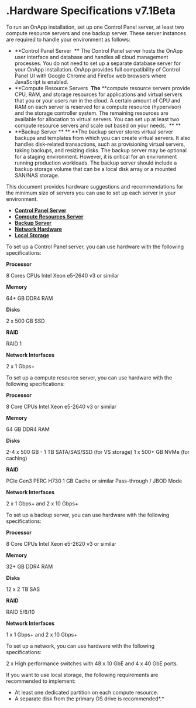 # .Hardware Specifications v7.1Beta

To run an OnApp installation, set up one Control Panel server, at least two compute resource servers and one backup server. These server instances are required to handle your environment as follows: 

-   **Control Panel Server 
    **
    The Control Panel server hosts the OnApp user interface and database and handles all cloud management processes. You do not need to set up a separate database server for your OnApp installation. OnApp provides full compatibility of Control Panel UI with Google Chrome and Firefox web browsers where JavaScript is enabled. 
-   **Compute Resource Servers 
    **The** **compute resource servers provide CPU, RAM, and storage resources for applications and virtual servers that you or your users run in the cloud. A certain amount of CPU and RAM on each server is reserved for a compute resource (hypervisor) and the storage controller system. The remaining resources are available for allocation to virtual servers. You can set up at least two compute resource servers and scale out based on your needs. 
    **
    **
-   **Backup Server **
    **
    **The backup server stores virtual server backups and templates from which you can create virtual servers. It also handles disk-related transactions, such as provisioning virtual servers, taking backups, and resizing disks. The backup server may be optional for a staging environment. However, it is critical for an environment running production workloads. The backup server should include a backup storage volume that can be a local disk array or a mounted SAN/NAS storage. 

This document provides hardware suggestions and recommendations for the minimum size of servers you can use to set up each server in your environment. 

-   [**Control Panel Server**](#tabs-822c9fcf-9be9-4ec8-956d-d3cca52cf960-1)
-   [**Compute Resources Server**](#tabs-822c9fcf-9be9-4ec8-956d-d3cca52cf960-2)
-   [**Backup Server**](#tabs-822c9fcf-9be9-4ec8-956d-d3cca52cf960-3)
-   [**Network Hardware**](#tabs-822c9fcf-9be9-4ec8-956d-d3cca52cf960-4)
-   [**Local Storage**](#tabs-822c9fcf-9be9-4ec8-956d-d3cca52cf960-5)

To set up a Control Panel server, you can use hardware with the following specifications:

**Processor**

8 Cores CPUs
lntel Xeon e5-2640 v3 or similar

**Memory**

64+ GB DDR4 RAM

**Disks**

2 x 500 GB SSD

**RAID**

RAID 1

**Network Interfaces**

2 x 1 Gbps+

To set up a compute resource server, you can use hardware with the following specifications:

**Processor**

8 Core CPUs
Intel Xeon e5-2640 v3 or similar

**Memory**

64 GB DDR4 RAM

**Disks**

2-4 x 500 GB - 1 TB SATA/SAS/SSD (for VS storage)
1 x 500+ GB NVMe (for caching)

**RAID**

PCIe Gen3
PERC H730 1 GB Cache or similar
Pass-through / JBOD Mode

**Network Interfaces**

2 x 1 Gbps+ and 2 х 10 Gbps+

To set up a backup server, you can use hardware with the following specifications:

**Processor**

8 Core CPUs
Intel Xeon e5-2620 v3 or similar

**Memory**

32+ GB DDR4 RAM

**Disks**

12 x 2 TB SAS

**RAID**

RAID 5/6/10

**Network Interfaces**

1 x 1 Gbps+ and 2 х 10 Gbps+

To set up a network, you can use hardware with the following specifications:

2 x High performance switches with 48 x 10 GbE and 4 x 40 GbE ports.

If you want to use local storage, the following requirements are recommended to implement:

-   At least one dedicated partition on each compute resource.
-   A separate disk from the primary OS drive is recommended*.*


